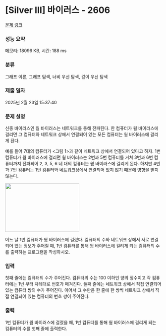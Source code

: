 # [Silver III] 바이러스 - 2606 

[문제 링크](https://www.acmicpc.net/problem/2606) 

### 성능 요약

메모리: 18096 KB, 시간: 188 ms

### 분류

그래프 이론, 그래프 탐색, 너비 우선 탐색, 깊이 우선 탐색

### 제출 일자

2025년 2월 23일 15:37:40

### 문제 설명

<p>신종 바이러스인 웜 바이러스는 네트워크를 통해 전파된다. 한 컴퓨터가 웜 바이러스에 걸리면 그 컴퓨터와 네트워크 상에서 연결되어 있는 모든 컴퓨터는 웜 바이러스에 걸리게 된다.</p>

<p>예를 들어 7대의 컴퓨터가 <그림 1>과 같이 네트워크 상에서 연결되어 있다고 하자. 1번 컴퓨터가 웜 바이러스에 걸리면 웜 바이러스는 2번과 5번 컴퓨터를 거쳐 3번과 6번 컴퓨터까지 전파되어 2, 3, 5, 6 네 대의 컴퓨터는 웜 바이러스에 걸리게 된다. 하지만 4번과 7번 컴퓨터는 1번 컴퓨터와 네트워크상에서 연결되어 있지 않기 때문에 영향을 받지 않는다.</p>

<p><img alt="" src="https://www.acmicpc.net/upload/images/zmMEZZ8ioN6rhCdHmcIT4a7.png" style="width: 239px; height: 157px; "></p>

<p>어느 날 1번 컴퓨터가 웜 바이러스에 걸렸다. 컴퓨터의 수와 네트워크 상에서 서로 연결되어 있는 정보가 주어질 때, 1번 컴퓨터를 통해 웜 바이러스에 걸리게 되는 컴퓨터의 수를 출력하는 프로그램을 작성하시오.</p>

### 입력 

 <p>첫째 줄에는 컴퓨터의 수가 주어진다. 컴퓨터의 수는 100 이하인 양의 정수이고 각 컴퓨터에는 1번 부터 차례대로 번호가 매겨진다. 둘째 줄에는 네트워크 상에서 직접 연결되어 있는 컴퓨터 쌍의 수가 주어진다. 이어서 그 수만큼 한 줄에 한 쌍씩 네트워크 상에서 직접 연결되어 있는 컴퓨터의 번호 쌍이 주어진다.</p>

### 출력 

 <p>1번 컴퓨터가 웜 바이러스에 걸렸을 때, 1번 컴퓨터를 통해 웜 바이러스에 걸리게 되는 컴퓨터의 수를 첫째 줄에 출력한다.</p>

